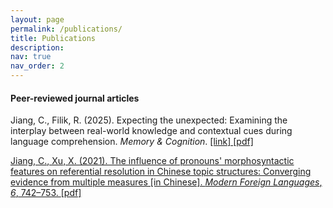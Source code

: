 ```yaml
---
layout: page
permalink: /publications/
title: Publications
description:
nav: true
nav_order: 2
---
```


<h4>Peer-reviewed journal articles</h4>

<span class="font-weight-bold">Jiang, C.</span>, Filik, R. (2025). Expecting the unexpected: Examining the interplay between real-world knowledge and contextual cues during language comprehension. <em>Memory & Cognition</em>. <a href='https://doi.org/10.3758/s13421-025-01689-x'>[link] <a href='https://github.com/chengjiejiang/chengjiejiang.github.io/blob/b8436dd84e4ec7f2293a0d636c6ed675e0da673b/assets/pdf/s13421-025-01689-x.pdf'>[pdf]

<span class="font-weight-bold">Jiang, C.</span>, Xu, X. (2021). The influence of pronouns' morphosyntactic features on referential resolution in Chinese topic structures: Converging evidence from multiple measures [in Chinese]. <em>Modern Foreign Languages</em>, <em>6</em>, 742–753. <a href='https://github.com/chengjiejiang/chengjiejiang.github.io/blob/b8436dd84e4ec7f2293a0d636c6ed675e0da673b/assets/pdf/pronoun.pdf'>[pdf]
